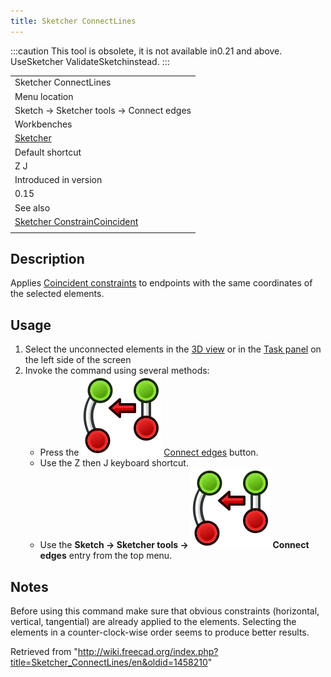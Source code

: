 ```yaml
---
title: Sketcher ConnectLines
---
```


:::caution
This tool is obsolete, it is not available in0.21 and above. UseSketcher ValidateSketchinstead.
:::

|                                                                                              |
| -------------------------------------------------------------------------------------------- |
| Sketcher ConnectLines                                                                        |
| Menu location                                                                                |
| Sketch → Sketcher tools → Connect edges                                                      |
| Workbenches                                                                                  |
| [Sketcher](/Sketcher_Workbench "Sketcher Workbench")                                         |
| Default shortcut                                                                             |
| Z J                                                                                          |
| Introduced in version                                                                        |
| 0.15                                                                                         |
| See also                                                                                     |
| [Sketcher ConstrainCoincident](/Sketcher_ConstrainCoincident "Sketcher ConstrainCoincident") |
|                                                                                              |

## Description

Applies [Coincident constraints](/Sketcher_ConstrainCoincident "Sketcher ConstrainCoincident") to endpoints with the same coordinates of the selected elements.

## Usage

1. Select the unconnected elements in the [3D view](/3D_view "3D view") or in the [Task panel](/Task_panel "Task panel") on the left side of the screen
2. Invoke the command using several methods:
   - Press the ![](/src/assets/images/Sketcher_ConnectLines.svg) [Connect edges](/Sketcher_ConnectLines "Sketcher ConnectLines") button.
   - Use the Z then J keyboard shortcut.
   - Use the **Sketch → Sketcher tools → ![](/src/assets/images/Sketcher_ConnectLines.svg) Connect edges** entry from the top menu.

## Notes

Before using this command make sure that obvious constraints (horizontal, vertical, tangential) are already applied to the elements.
Selecting the elements in a counter-clock-wise order seems to produce better results.

Retrieved from "<http://wiki.freecad.org/index.php?title=Sketcher_ConnectLines/en&oldid=1458210>"
